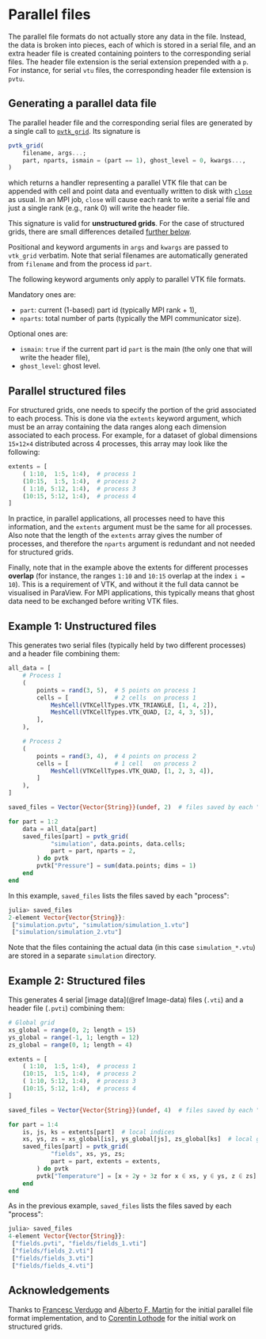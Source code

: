# Parallel files

The parallel file formats do not actually store any data in the file.
Instead, the data is broken into pieces, each of which is stored in a serial file,
and an extra header file is created containing pointers to the corresponding serial files.
The header file extension is the serial extension prepended with a `p`.
For instance, for serial `vtu` files, the corresponding header file extension is `pvtu`.

## Generating a parallel data file

The parallel header file and the corresponding serial files are generated
by a single call to [`pvtk_grid`](@ref).
Its signature is

```julia
pvtk_grid(
    filename, args...;
    part, nparts, ismain = (part == 1), ghost_level = 0, kwargs...,
)
```

which returns a handler representing a parallel VTK file that can be
appended with cell and point data and eventually written to disk with
[`close`](@ref) as usual.
In an MPI job, `close` will cause each rank to write a serial file and just
a single rank (e.g., rank 0) will write the header file.

This signature is valid for **unstructured grids**.
For the case of structured grids, there are small differences detailed [further below](#Parallel-structured-files).

Positional and keyword arguments in `args` and `kwargs` are passed to `vtk_grid`
verbatim.
Note that serial filenames are automatically generated from `filename` and from
the process id `part`.

The following keyword arguments only apply to parallel VTK file formats.

Mandatory ones are:

- `part`: current (1-based) part id (typically MPI rank + 1),
- `nparts`: total number of parts (typically the MPI communicator size).

Optional ones are:

- `ismain`: `true` if the current part id `part` is the main (the only one that will write the header file),
- `ghost_level`: ghost level.

## Parallel structured files

For structured grids, one needs to specify the portion of the grid associated to each process.
This is done via the `extents` keyword argument, which must be an array containing the data ranges along each dimension associated to each process.
For example, for a dataset of global dimensions ``15×12×4`` distributed across 4
processes, this array may look like the following:

```julia
extents = [
    ( 1:10,  1:5, 1:4),  # process 1
    (10:15,  1:5, 1:4),  # process 2
    ( 1:10, 5:12, 1:4),  # process 3
    (10:15, 5:12, 1:4),  # process 4
]
```

In practice, in parallel applications, all processes need to have this
information, and the `extents` argument must be the same for all processes.
Also note that the length of the `extents` array gives the number of processes,
and therefore the `nparts` argument is redundant and not needed for structured
grids.

Finally, note that in the example above the extents for different processes
**overlap** (for instance, the ranges `1:10` and `10:15` overlap at the index
`i = 10`).
This is a requirement of VTK, and without it the full data cannot be visualised
in ParaView.
For MPI applications, this typically means that ghost data need to be exchanged
before writing VTK files.

## Example 1: Unstructured files

This generates two serial files (typically held by two different processes) and
a header file combining them:

```julia
all_data = [
    # Process 1
    (
        points = rand(3, 5),  # 5 points on process 1
        cells = [             # 2 cells  on process 1
            MeshCell(VTKCellTypes.VTK_TRIANGLE, [1, 4, 2]),
            MeshCell(VTKCellTypes.VTK_QUAD, [2, 4, 3, 5]),
        ],
    ),

    # Process 2
    (
        points = rand(3, 4),  # 4 points on process 2
        cells = [             # 1 cell   on process 2
            MeshCell(VTKCellTypes.VTK_QUAD, [1, 2, 3, 4]),
        ]
    ),
]

saved_files = Vector{Vector{String}}(undef, 2)  # files saved by each "process"

for part = 1:2
    data = all_data[part]
    saved_files[part] = pvtk_grid(
            "simulation", data.points, data.cells;
            part = part, nparts = 2,
        ) do pvtk
        pvtk["Pressure"] = sum(data.points; dims = 1)
    end
end
```

In this example, `saved_files` lists the files saved by each "process":

```julia
julia> saved_files
2-element Vector{Vector{String}}:
 ["simulation.pvtu", "simulation/simulation_1.vtu"]
 ["simulation/simulation_2.vtu"]
```

Note that the files containing the actual data (in this case `simulation_*.vtu`) are stored in a separate `simulation` directory.

## Example 2: Structured files

This generates 4 serial [image data](@ref Image-data) files (`.vti`) and
a header file (`.pvti`) combining them:

```julia
# Global grid
xs_global = range(0, 2; length = 15)
ys_global = range(-1, 1; length = 12)
zs_global = range(0, 1; length = 4)

extents = [
    ( 1:10,  1:5, 1:4),  # process 1
    (10:15,  1:5, 1:4),  # process 2
    ( 1:10, 5:12, 1:4),  # process 3
    (10:15, 5:12, 1:4),  # process 4
]

saved_files = Vector{Vector{String}}(undef, 4)  # files saved by each "process"

for part = 1:4
    is, js, ks = extents[part]  # local indices
    xs, ys, zs = xs_global[is], ys_global[js], zs_global[ks]  # local grid
    saved_files[part] = pvtk_grid(
            "fields", xs, ys, zs;
            part = part, extents = extents,
        ) do pvtk
        pvtk["Temperature"] = [x + 2y + 3z for x ∈ xs, y ∈ ys, z ∈ zs]
    end
end
```

As in the previous example, `saved_files` lists the files saved by each "process":

```julia
julia> saved_files
4-element Vector{Vector{String}}:
 ["fields.pvti", "fields/fields_1.vti"]
 ["fields/fields_2.vti"]
 ["fields/fields_3.vti"]
 ["fields/fields_4.vti"]
```


## Acknowledgements

Thanks to [Francesc Verdugo](https://www.francescverdugo.com/) and [Alberto
F. Martin](https://research.monash.edu/en/persons/alberto-f-martin) for
the initial parallel file format implementation, and to [Corentin Lothode](https://lmrs.univ-rouen.fr/fr/persopage/corentin-lothode) for the initial work on structured grids.
